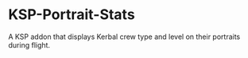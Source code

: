 # KSP-Portrait-Stats
A KSP addon that displays Kerbal crew type and level on their portraits during flight.
